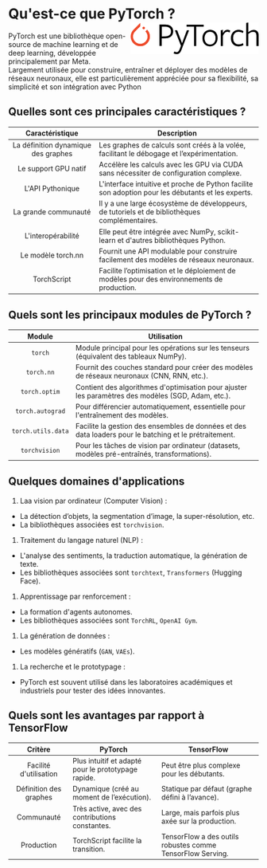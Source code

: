 # **Qu'est-ce que PyTorch ?** <a href="../"><img align="right" src="../../assets/PyTorch.svg" alt="PyTorch" height="64px"></a>
PyTorch est une bibliothèque open-source de machine learning et de deep learning, développée principalement par Meta.  
Largement utilisée pour construire, entraîner et déployer des modèles de réseaux neuronaux, elle est particulièrement appréciée pour sa flexibilité, sa simplicité et son intégration avec Python
## **Quelles sont ces principales caractéristiques ?**
Caractéristique|Description
:-:|---
La définition dynamique des graphes | Les graphes de calculs sont créés à la volée, facilitant le débogage et l’expérimentation.
Le support GPU natif | Accélère les calculs avec les GPU via CUDA sans nécessiter de configuration complexe.
L'API Pythonique | L'interface intuitive et proche de Python facilite son adoption pour les débutants et les experts.
La grande communauté | Il y a une large écosystème de développeurs, de tutoriels et de bibliothèques complémentaires.
L'interopérabilité | Elle peut être intégrée avec NumPy, scikit-learn et d'autres bibliothèques Python.
Le modèle torch.nn | Fournit une API modulable pour construire facilement des modèles de réseaux neuronaux.
TorchScript | Facilite l’optimisation et le déploiement de modèles pour des environnements de production.
## **Quels sont les principaux modules de PyTorch ?**
Module|Utilisation
:-:|---
`torch` | Module principal pour les opérations sur les tenseurs (équivalent des tableaux NumPy).
`torch.nn` | Fournit des couches standard pour créer des modèles de réseaux neuronaux (CNN, RNN, etc.).
`torch.optim` | Contient des algorithmes d'optimisation pour ajuster les paramètres des modèles (SGD, Adam, etc.).
`torch.autograd` | Pour différencier automatiquement, essentielle pour l'entraînement des modèles.
`torch.utils.data` | Facilite la gestion des ensembles de données et des data loaders pour le batching et le prétraitement.
`torchvision` | Pour les tâches de vision par ordinateur (datasets, modèles pré-entraînés, transformations).
## **Quelques domaines d'applications**
1. Laa vision par ordinateur (Computer Vision) :
* La détection d’objets, la segmentation d’image, la super-résolution, etc.
* La bibliothèques associées est `torchvision`.
1. Traitement du langage naturel (NLP) :
* L'analyse des sentiments, la traduction automatique, la génération de texte.
* Les bibliothèques associées sont `torchtext`, `Transformers` (Hugging Face).
1. Apprentissage par renforcement :
* La formation d'agents autonomes.
* Les bibliothèques associées sont `TorchRL`, `OpenAI Gym`.
1. La génération de données :
* Les modèles génératifs (`GAN`, `VAEs`).
1. La recherche et le prototypage :
* PyTorch est souvent utilisé dans les laboratoires académiques et industriels pour tester des idées innovantes.
## **Quels sont les avantages par rapport à TensorFlow**
Critère	| PyTorch | TensorFlow
:-:|---|---
Facilité d'utilisation | Plus intuitif et adapté pour le prototypage rapide. | Peut être plus complexe pour les débutants.
Définition des graphes | Dynamique (créé au moment de l’exécution). | Statique par défaut (graphe défini à l’avance).
Communauté | Très active, avec des contributions constantes. | Large, mais parfois plus axée sur la production.
Production | TorchScript facilite la transition. | TensorFlow a des outils robustes comme TensorFlow Serving.